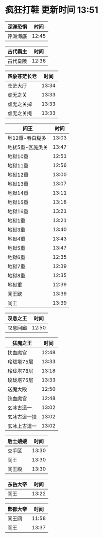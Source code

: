 # 疯狂打鞋 更新时间 13:51

| 深渊恐惧   | 时间    |
|--------|-------|
| 评洲海底 | 12:45 |

| 古代霸主   | 时间    |
|--------|-------|
| 古代皇陵 | 12:36 |

| 四象苍茫长老   | 时间    |
|--------|-------|
| 苍茫大厅 | 13:34 |
| 虚无之关 | 13:33 |
| 虚无之关掉 | 13:33 |
| 虚无之关掩 | 13:33 |

| 间王   | 时间    |
|--------|-------|
| 地12重-春白糊多 | 13:03 |
| 地扰5重-区施类关 | 13:47 |
| 地狱10重 | 12:51 |
| 地狱11重 | 12:56 |
| 地狱12重 | 13:00 |
| 地狱13重 | 13:07 |
| 地狱14重 | 13:11 |
| 地狱15重 | 13:18 |
| 地狱16重 | 13:21 |
| 地狱1重 | 13:21 |
| 地狱3重 | 13:40 |
| 地狱4重 | 13:43 |
| 地狱5重 | 13:47 |
| 地狱6重 | 12:35 |
| 地狱7重 | 12:39 |
| 地狱8重 | 12:35 |
| 地狱重 | 12:39 |
| 闻王欧 | 13:39 |
| 阎王 | 13:39 |

| 叹息之王   | 时间    |
|--------|-------|
| 叹息回廊 | 12:50 |

| 猛魔之王   | 时间    |
|--------|-------|
| 扶血魔宫 | 12:48 |
| 玲珑塔75层 | 13:33 |
| 玲珑塔78层 | 13:18 |
| 玫珑塔75层 | 13:33 |
| 送魔大殴 | 12:50 |
| 铁血魔宫 | 12:48 |
| 玄冰古道一 | 13:02 |
| 玄冰古道一掉 | 13:02 |
| 玄冰上古道一 | 13:02 |

| 后土娘娘   | 时间    |
|--------|-------|
| 交手区 | 13:30 |
| 阎王 | 13:30 |
| 阎王殿 | 13:30 |

| 东岳大帝   | 时间    |
|--------|-------|
| 阎王 | 13:22 |

| 酆都大帝   | 时间    |
|--------|-------|
| 间王网 | 11:58 |
| 阎王 | 13:37 |